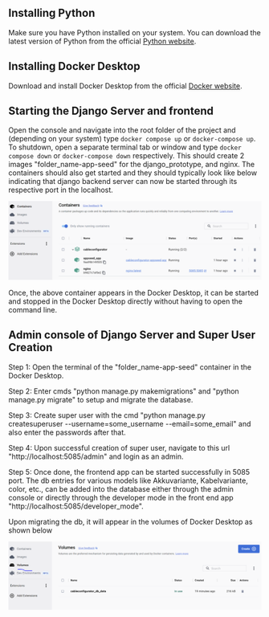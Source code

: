 ## Installing Python
Make sure you have Python installed on your system. You can download the latest version of Python from the official [Python website](https://www.python.org/downloads/).

## Installing Docker Desktop
Download and install Docker Desktop from the official [Docker website](https://www.docker.com/products/docker-desktop).

## Starting the Django Server and frontend
Open the console and navigate into the root folder of the project and (depending on your system) type `docker compose up` or `docker-compose up`. To shutdown, open a separate terminal tab or window and type `docker compose down` or `docker-compose down` respectively. This should create 2 images "folder_name-app-seed" for the django_prototype, and nginx. The containers should also get started and they should typically look like below indicating that django backend server can now be started through its respective port in the localhost.

![Container](static/images/readme/docker-container.PNG)

Once, the above container appears in the Docker Desktop, it can be started and stopped in the Docker Desktop directly without having to open the command line.

## Admin console of Django Server and Super User Creation
Step 1: Open the terminal of the "folder_name-app-seed" container in the Docker Desktop.

Step 2: Enter cmds "python manage.py makemigrations" and "python manage.py migrate" to setup and migrate the database.

Step 3: Create super user with the cmd "python manage.py createsuperuser --username=some_username --email=some_email" and also enter the passwords after that.

Step 4: Upon successful creation of super user, navigate to this url "http://localhost:5085/admin" and login as an admin. 

Step 5: Once done, the frontend app can be started successfully in 5085 port. The db entries for various models like Akkuvariante, Kabelvariante, color, etc., can be added into the database either through the admin console or directly through the developer mode in the front end app "http://localhost:5085/developer_mode".

Upon migrating the db, it will appear in the volumes of Docker Desktop as shown below

![Container](static/images/readme/docker-volume.PNG)